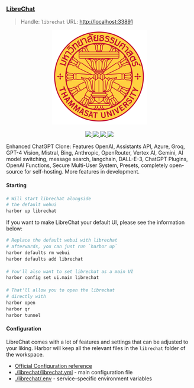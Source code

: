 ### [LibreChat](https://github.com/danny-avila/LibreChat)

> Handle: `librechat`
> URL: [http://localhost:33891](http://localhost:33891)

<p align="center">
  <a href="https://librechat.ai">
    <img src="https://raw.githubusercontent.com/danny-avila/LibreChat/main/client/public/assets/logo.svg" height="256">
  </a>
</p>

<p align="center">
  <a href="https://discord.librechat.ai">
    <img
      src="https://img.shields.io/discord/1086345563026489514?label=&logo=discord&style=for-the-badge&logoWidth=20&logoColor=white&labelColor=000000&color=blueviolet">
  </a>
  <a href="https://www.youtube.com/@LibreChat">
    <img
      src="https://img.shields.io/badge/YOUTUBE-red.svg?style=for-the-badge&logo=youtube&logoColor=white&labelColor=000000&logoWidth=20">
  </a>
  <a href="https://docs.librechat.ai">
    <img
      src="https://img.shields.io/badge/DOCS-blue.svg?style=for-the-badge&logo=read-the-docs&logoColor=white&labelColor=000000&logoWidth=20">
  </a>
  <a aria-label="Sponsors" href="https://github.com/sponsors/danny-avila">
    <img
      src="https://img.shields.io/badge/SPONSORS-brightgreen.svg?style=for-the-badge&logo=github-sponsors&logoColor=white&labelColor=000000&logoWidth=20">
  </a>
</p>

Enhanced ChatGPT Clone: Features OpenAI, Assistants API, Azure, Groq, GPT-4 Vision, Mistral, Bing, Anthropic, OpenRouter, Vertex AI, Gemini, AI model switching, message search, langchain, DALL-E-3, ChatGPT Plugins, OpenAI Functions, Secure Multi-User System, Presets, completely open-source for self-hosting. More features in development.

#### Starting

```bash
# Will start librechat alongside
# the default webui
harbor up librechat
```

If you want to make LibreChat your default UI, please see the information below:
```bash
# Replace the default webui with librechat
# afterwards, you can just run `harbor up`
harbor defaults rm webui
harbor defaults add librechat

# You'll also want to set librechat as a main UI
harbor config set ui.main librechat

# That'll allow you to open the librechat
# directly with
harbor open
harbor qr
harbor tunnel
```

#### Configuration

LibreChat comes with a lot of features and settings that can be adjusted to your liking. Harbor will keep all the relevant files in the `librechat` folder of the workspace.

- [Official Configuration reference](https://www.librechat.ai/docs/configuration)
- [./librechat/librechat.yml](../blob/main/librechat/librechat.yml) - main configuration file
- [./librechat/.env](../blob/main/librechat/.env) - service-specific environment variables